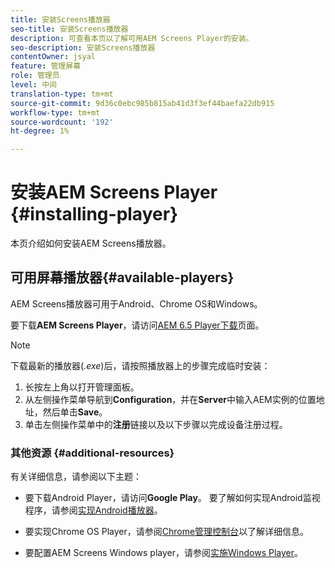 ```yaml
---
title: 安装Screens播放器
seo-title: 安装Screens播放器
description: 可查看本页以了解可用AEM Screens Player的安装。
seo-description: 安装Screens播放器
contentOwner: jsyal
feature: 管理屏幕
role: 管理员
level: 中间
translation-type: tm+mt
source-git-commit: 9d36c0ebc985b815ab41d3f3ef44baefa22db915
workflow-type: tm+mt
source-wordcount: '192'
ht-degree: 1%

---
```



# 安装AEM Screens Player {#installing-player}

本页介绍如何安装AEM Screens播放器。

## 可用屏幕播放器{#available-players}

AEM Screens播放器可用于Android、Chrome OS和Windows。

要下载&#x200B;**AEM Screens Player**，请访问[AEM 6.5 Player下载](https://download.macromedia.com/screens/)页面。

>[!NOTE]
>
>下载最新的播放器(*.exe*)后，请按照播放器上的步骤完成临时安装：
>
>1. 长按左上角以打开管理面板。
>1. 从左侧操作菜单导航到&#x200B;**Configuration**，并在&#x200B;**Server**&#x200B;中输入AEM实例的位置地址，然后单击&#x200B;**Save**。
>1. 单击左侧操作菜单中的&#x200B;**注册**&#x200B;链接以及以下步骤以完成设备注册过程。


### 其他资源 {#additional-resources}

有关详细信息，请参阅以下主题：

* 要下载Android Player，请访问&#x200B;**Google Play**。 要了解如何实现Android监视程序，请参阅[实现Android播放器](implementing-android-player.md)。

* 要实现Chrome OS Player，请参阅[Chrome管理控制台](implementing-chrome-os-player.md)以了解详细信息。

* 要配置AEM Screens Windows player，请参阅[实施Windows Player](implementing-windows-player.md)。